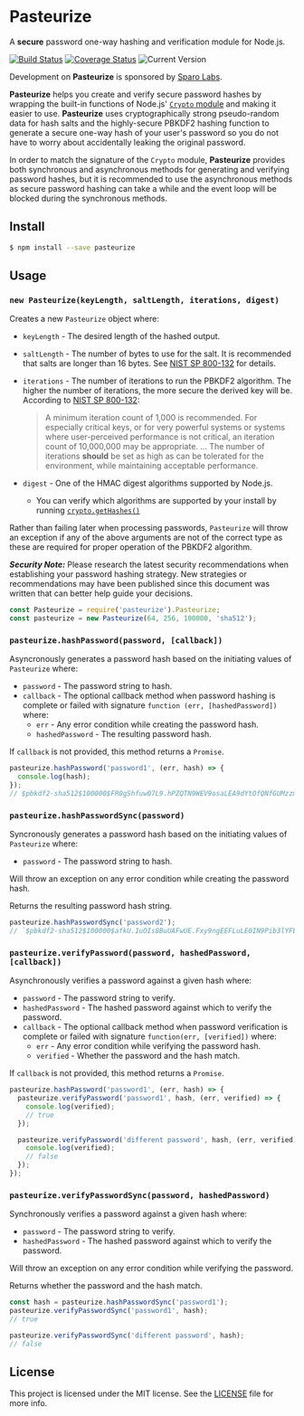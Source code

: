 # Pasteurize

A **secure** password one-way hashing and verification module for Node.js.

[![Build Status](https://travis-ci.org/zefferus/pasteurize.svg?branch=master)](https://travis-ci.org/zefferus/pasteurize) [![Coverage Status](https://coveralls.io/repos/github/zefferus/pasteurize/badge.svg?branch=master)](https://coveralls.io/github/zefferus/pasteurize?branch=master) ![Current Version](https://img.shields.io/npm/v/pasteurize.svg)

Development on **Pasteurize** is sponsored by [Sparo Labs](http://www.sparolabs.com/).

**Pasteurize** helps you create and verify secure password hashes by wrapping the built-in functions of Node.js' [`Crypto` module](https://nodejs.org/dist/latest/docs/api/crypto.html) and making it easier to use. **Pasteurize** uses cryptographically strong pseudo-random data for hash salts and the highly-secure PBKDF2 hashing function to generate a secure one-way hash of your user's password so you do not have to worry about accidentally leaking the original password.

In order to match the signature of the `Crypto` module, **Pasteurize** provides both synchronous and asynchronous methods for generating and verifying password hashes, but it is recommended to use the asynchronous methods as secure password hashing can take a while and the event loop will be blocked during the synchronous methods.


## Install

```bash
$ npm install --save pasteurize
```


## Usage

### `new Pasteurize(keyLength, saltLength, iterations, digest)`

Creates a new `Pasteurize` object where:

- `keyLength` - The desired length of the hashed output.

- `saltLength` - The number of bytes to use for the salt. It is recommended that salts are longer than 16 bytes. See [NIST SP 800-132](http://csrc.nist.gov/publications/nistpubs/800-132/nist-sp800-132.pdf) for details.

- `iterations` - The number of iterations to run the PBKDF2 algorithm. The higher the number of iterations, the more secure the derived key will be. According to [NIST SP 800-132](http://csrc.nist.gov/publications/nistpubs/800-132/nist-sp800-132.pdf):

    >    A minimum iteration count of 1,000 is recommended. For especially critical keys, or for very powerful systems or systems where user-perceived performance is not critical, an iteration count of 10,000,000 may be appropriate. ... The number of iterations **should** be set as
    high as can be tolerated for the environment, while maintaining acceptable performance.

- `digest` - One of the HMAC digest algorithms supported by Node.js.
    - You can verify which algorithms are supported by your install by running [`crypto.getHashes()`](https://nodejs.org/dist/latest/docs/api/crypto.html#crypto_crypto_gethashes)

Rather than failing later when processing passwords, `Pasteurize` will throw an exception if any of the above arguments are not of the correct type as these are required for proper operation of the PBKDF2 algorithm.

***Security Note:*** Please research the latest security recommendations when establishing your password hashing strategy. New strategies or recommendations may have been published since this document was written that can better help guide your decisions.

```javascript
const Pasteurize = require('pasteurize').Pasteurize;
const pasteurize = new Pasteurize(64, 256, 100000, 'sha512');
```


### `pasteurize.hashPassword(password, [callback])`

Asyncronously generates a password hash based on the initiating values of `Pasteurize` where:

- `password` - The password string to hash.
- `callback` - The optional callback method when password hashing is complete or failed with signature `function (err, [hashedPassword])` where:
    - `err` - Any error condition while creating the password hash.
    - `hashedPassword` - The resulting password hash.

If `callback` is not provided, this method returns a `Promise`.

```javascript
pasteurize.hashPassword('password1', (err, hash) => {
  console.log(hash);
});
// $pbkdf2-sha512$100000$FR0gShfuw07L9.hPZQTN9WEV9osaLEA9dYtOfQNfGUMzzmeAtRqNuu4VNFrya2QlmjT.vChg2FmWLvVYXKnSw1AubMKzRLKYjc3SSxbNClOTTUeIA2WBHG7/QroTCLiKPtUiNZqn9VtwrALkecY0x2wU4mjPqhknbachX752r2/Schh4MPUroSnPZ6ywnkrpNAPgzHT65AMLzjRWKedLfwcQeZ0RClzQjcNsz6BiLNQtz.Hh2IOis7MDWYtgLp1Z347Ru1F9r9nDRcbMadl0.vHCcora3lKVrJvgiv4rWu8pOVtTGq/FECrbsZ12dHW8OeYPwXzKhPxNAf//Gh.oJw$MjNRGhgw7LIoRZYvcdAcUUT22HdMGrg1NHNW7NMQ8HqFVL2vcQCKo0tnEfgBLzAqAiKTBCoAQ4cCUIBnvArGPw
```


### `pasteurize.hashPasswordSync(password)`

Syncronously generates a password hash based on the initiating values of `Pasteurize` where:

- `password` - The password string to hash.

Will throw an exception on any error condition while creating the password hash.

Returns the resulting password hash string.

```javascript
pasteurize.hashPasswordSync('password2');
// `$pbkdf2-sha512$100000$afkU.1uOIs8BuUAFwUE.Fxy9ngEEFLuLE0IN9Pib3lYFEF8TXbgNmUXaaa2DoBYv26BPb6ohObmhiTDAJYiWun5S7ab1jogoN7vvbci1ej.4gw2Dk6746urqx/0Qah5Qafq/t9TRRgMDo7evyuf7pgCIy0I37Q6kX/W9aFWCqW3BP3Z6l.ukuUqBT8YA8eYyUw0Q0DfSBffZ/e2LpeP6xb8IfE2kAHoQHrvmkKNgG3hcH8RS8IXWiQDMaJHIica9zjTWXqEPdagoCj9x/oxkf58jFCYTidmLrwHDSLHPLDWVzcSi05Bu0SWym8Z.T6Wc5ba4hJejhd3JUdgBT./24w$RdmY5JLozECwEeY15/CpbpG6UFQUcULKOB8E.XId6PjP2uv3pDE1kL4Dhyna2xymGKqENOEXHha82TI91AEgIQ`
```

### `pasteurize.verifyPassword(password, hashedPassword, [callback])`

Asynchronously verifies a password against a given hash where:

- `password` - The password string to verify.
- `hashedPassword` - The hashed password against which to verify the password.
- `callback` - The optional callback method when password verification is complete or failed with signature `function(err, [verified])` where:
    - `err` - Any error condition while verifying the password hash.
    - `verified` - Whether the password and the hash match.

If `callback` is not provided, this method returns a `Promise`.

```javascript
pasteurize.hashPassword('password1', (err, hash) => {
  pasteurize.verifyPassword('password1', hash, (err, verified) => {
    console.log(verified);
    // true
  });

  pasteurize.verifyPassword('different password', hash, (err, verified) => {
    console.log(verified);
    // false
  });
});
```


### `pasteurize.verifyPasswordSync(password, hashedPassword)`

Synchronously verifies a password against a given hash where:

- `password` - The password string to verify.
- `hashedPassword` - The hashed password against which to verify the password.

Will throw an exception on any error condition while verifying the password.

Returns whether the password and the hash match.

```javascript
const hash = pasteurize.hashPasswordSync('password1');
pasteurize.verifyPasswordSync('password1', hash);
// true

pasteurize.verifyPasswordSync('different password', hash);
// false
```


## License

This project is licensed under the MIT license. See the [LICENSE](LICENSE) file for more info.
